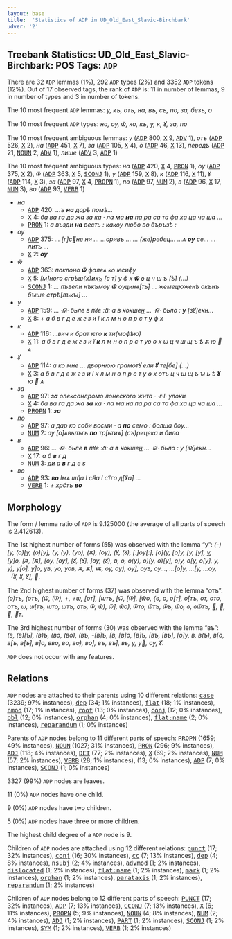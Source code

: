 ```yaml
---
layout: base
title:  'Statistics of ADP in UD_Old_East_Slavic-Birchbark'
udver: '2'
---
```


## Treebank Statistics: UD_Old_East_Slavic-Birchbark: POS Tags: `ADP`

There are 32 `ADP` lemmas (1%), 292 `ADP` types (2%) and 3352 `ADP` tokens (12%).
Out of 17 observed tags, the rank of `ADP` is: 11 in number of lemmas, 9 in number of types and 3 in number of tokens.

The 10 most frequent `ADP` lemmas: <em>у, къ, отъ, на, въ, съ, по, за, безъ, о</em>

The 10 most frequent `ADP` types:  <em>на, ѹ, ѿ, ко, къ, у, к, ꙋ, за, по</em>

The 10 most frequent ambiguous lemmas: <em>у</em> (<tt><a href="orv_birchbark-pos-ADP.html">ADP</a></tt> 800, <tt><a href="orv_birchbark-pos-X.html">X</a></tt> 9, <tt><a href="orv_birchbark-pos-ADV.html">ADV</a></tt> 1), <em>отъ</em> (<tt><a href="orv_birchbark-pos-ADP.html">ADP</a></tt> 526, <tt><a href="orv_birchbark-pos-X.html">X</a></tt> 2), <em>на</em> (<tt><a href="orv_birchbark-pos-ADP.html">ADP</a></tt> 451, <tt><a href="orv_birchbark-pos-X.html">X</a></tt> 7), <em>за</em> (<tt><a href="orv_birchbark-pos-ADP.html">ADP</a></tt> 105, <tt><a href="orv_birchbark-pos-X.html">X</a></tt> 4), <em>о</em> (<tt><a href="orv_birchbark-pos-ADP.html">ADP</a></tt> 46, <tt><a href="orv_birchbark-pos-X.html">X</a></tt> 13), <em>передъ</em> (<tt><a href="orv_birchbark-pos-ADP.html">ADP</a></tt> 21, <tt><a href="orv_birchbark-pos-NOUN.html">NOUN</a></tt> 2, <tt><a href="orv_birchbark-pos-ADV.html">ADV</a></tt> 1), <em>лише</em> (<tt><a href="orv_birchbark-pos-ADV.html">ADV</a></tt> 3, <tt><a href="orv_birchbark-pos-ADP.html">ADP</a></tt> 1)

The 10 most frequent ambiguous types:  <em>на</em> (<tt><a href="orv_birchbark-pos-ADP.html">ADP</a></tt> 420, <tt><a href="orv_birchbark-pos-X.html">X</a></tt> 4, <tt><a href="orv_birchbark-pos-PRON.html">PRON</a></tt> 1), <em>ѹ</em> (<tt><a href="orv_birchbark-pos-ADP.html">ADP</a></tt> 375, <tt><a href="orv_birchbark-pos-X.html">X</a></tt> 2), <em>ѿ</em> (<tt><a href="orv_birchbark-pos-ADP.html">ADP</a></tt> 363, <tt><a href="orv_birchbark-pos-X.html">X</a></tt> 5, <tt><a href="orv_birchbark-pos-SCONJ.html">SCONJ</a></tt> 1), <em>у</em> (<tt><a href="orv_birchbark-pos-ADP.html">ADP</a></tt> 159, <tt><a href="orv_birchbark-pos-X.html">X</a></tt> 8), <em>к</em> (<tt><a href="orv_birchbark-pos-ADP.html">ADP</a></tt> 116, <tt><a href="orv_birchbark-pos-X.html">X</a></tt> 11), <em>ꙋ</em> (<tt><a href="orv_birchbark-pos-ADP.html">ADP</a></tt> 114, <tt><a href="orv_birchbark-pos-X.html">X</a></tt> 3), <em>за</em> (<tt><a href="orv_birchbark-pos-ADP.html">ADP</a></tt> 97, <tt><a href="orv_birchbark-pos-X.html">X</a></tt> 4, <tt><a href="orv_birchbark-pos-PROPN.html">PROPN</a></tt> 1), <em>по</em> (<tt><a href="orv_birchbark-pos-ADP.html">ADP</a></tt> 97, <tt><a href="orv_birchbark-pos-NUM.html">NUM</a></tt> 2), <em>в</em> (<tt><a href="orv_birchbark-pos-ADP.html">ADP</a></tt> 96, <tt><a href="orv_birchbark-pos-X.html">X</a></tt> 17, <tt><a href="orv_birchbark-pos-NUM.html">NUM</a></tt> 3), <em>во</em> (<tt><a href="orv_birchbark-pos-ADP.html">ADP</a></tt> 93, <tt><a href="orv_birchbark-pos-VERB.html">VERB</a></tt> 1)


* <em>на</em>
  * <tt><a href="orv_birchbark-pos-ADP.html">ADP</a></tt> 420: <em>…ъ <b>на</b> дорѣ помѣ<lbr/>…</em>
  * <tt><a href="orv_birchbark-pos-X.html">X</a></tt> 4: <em>ба ва га да жа за ка · ла ма <b>на</b> па ра са та фа ха ца ча ша …</em>
  * <tt><a href="orv_birchbark-pos-PRON.html">PRON</a></tt> 1: <em>а възди <b>на</b> весть : какѹ любо во бъ<lbr/>ръзѣ :</em>
* <em>ѹ</em>
  * <tt><a href="orv_birchbark-pos-ADP.html">ADP</a></tt> 375: <em>… [г]сне ни … …оривъ … … (же)ребец… …ѧ <b>ѹ</b> се… …литъ …</em>
  * <tt><a href="orv_birchbark-pos-X.html">X</a></tt> 2: <em><b>ѹ</b></em>
* <em>ѿ</em>
  * <tt><a href="orv_birchbark-pos-ADP.html">ADP</a></tt> 363: <em>поклоно <b>ѿ</b> фалеѧ ко ѥсифу</em>
  * <tt><a href="orv_birchbark-pos-X.html">X</a></tt> 5: <em>[м]ного сгрѣш{х}их[ъ](…) [с т] у ф х <b>ѿ</b> ѻ ц ч ш ъ [ѣ] (…)</em>
  * <tt><a href="orv_birchbark-pos-SCONJ.html">SCONJ</a></tt> 1: <em>… пъвели нѣкъмѹ <b>ѿ</b> ѹцинѧ[ть] … жемецюженѣ окънъ бꙑше стрѣ[лъкꙑ] …</em>
* <em>у</em>
  * <tt><a href="orv_birchbark-pos-ADP.html">ADP</a></tt> 159: <em>… ·м҃· бьле в пꙋе :а҃: а в кокше[н](ге) … ·м҃· бьло : <b>у</b> [зꙋ]екн…</em>
  * <tt><a href="orv_birchbark-pos-X.html">X</a></tt> 8: <em>+ а б в г д е ж ꙅ з и ӏ к л м н о п р с т <b>у</b> ф х</em>
* <em>к</em>
  * <tt><a href="orv_birchbark-pos-ADP.html">ADP</a></tt> 116: <em>…вич и брат ѥго <b>к</b> ти<lbr/>(мофѣю)</em>
  * <tt><a href="orv_birchbark-pos-X.html">X</a></tt> 11: <em>а б в г д е ж ꙅ з и ї <b>к</b> л м н о п р с т уо ѳ х ѡ ц ч ш щ ъ ѣ ѫ ю  ѧ</em>
* <em>ꙋ</em>
  * <tt><a href="orv_birchbark-pos-ADP.html">ADP</a></tt> 114: <em>а ко мне … дворнюю грамотꙋ ели <b>ꙋ</b> те[бе] (…)</em>
  * <tt><a href="orv_birchbark-pos-X.html">X</a></tt> 3: <em>а б в г д е ж ꙅ з и ӏ к л м н о п р с т у ѳ х отъ ц ч ш щ ъ ꙑ ь ѣ <b>ꙋ</b> ю  ѧ</em>
* <em>за</em>
  * <tt><a href="orv_birchbark-pos-ADP.html">ADP</a></tt> 97: <em><b>за</b> олександромо лонеского жита · ·г·ӏ· улоки</em>
  * <tt><a href="orv_birchbark-pos-X.html">X</a></tt> 4: <em>ба ва га да жа <b>за</b> ка · ла ма на па ра са та фа ха ца ча ша …</em>
  * <tt><a href="orv_birchbark-pos-PROPN.html">PROPN</a></tt> 1: <em><b>за</b></em>
* <em>по</em>
  * <tt><a href="orv_birchbark-pos-ADP.html">ADP</a></tt> 97: <em>а дар ко соби восми · а <b>по</b> семо : болша бѹ…</em>
  * <tt><a href="orv_birchbark-pos-NUM.html">NUM</a></tt> 2: <em>ѹ [о]ѧвьлъгь <b>по</b> тр[ьтиѧ] (съ)<lbr/>рицека и била</em>
* <em>в</em>
  * <tt><a href="orv_birchbark-pos-ADP.html">ADP</a></tt> 96: <em>… ·м҃· бьле <b>в</b> пꙋе :а҃: а <b>в</b> кокше[н](ге) … ·м҃· бьло : у [зꙋ]екн…</em>
  * <tt><a href="orv_birchbark-pos-X.html">X</a></tt> 17: <em>а б <b>в</b> г д</em>
  * <tt><a href="orv_birchbark-pos-NUM.html">NUM</a></tt> 3: <em>ди а <b>в</b> г д е ѕ</em>
* <em>во</em>
  * <tt><a href="orv_birchbark-pos-ADP.html">ADP</a></tt> 93: <em><b>во</b> ӏмѧ ѡц҃а ӏ сн҃а ӏ ст҃го д[х҃а] …</em>
  * <tt><a href="orv_birchbark-pos-VERB.html">VERB</a></tt> 1: <em>+ хрс҃тъ <b>во</b></em>

## Morphology

The form / lemma ratio of `ADP` is 9.125000 (the average of all parts of speech is 2.412613).

The 1st highest number of forms (55) was observed with the lemma “у”: <em>(-)[у, (о)[у, (о)[у], (у, (у), (уо), (ѫ), (ѹ), (ꙋ, (ꙋ), [:]ѹ[:], [о](у, [о]у, [у, [у], [у](о), [у]о, [ѫ, [ѫ], [ѹ, [ѹ], [ꙋ, [ꙋ], ]ѹ, {ꙋ}, в, о, о(у), о)[у, о)[у], о)у, о[у, о[у], у, у), у[о], у]о, ув, уо, уов, ѫ, ѫ], ѭ, ѹ, ѹ), ѹ], ѹв, ѹ…, …[о]у, …[у, …ѹ, 「ꙋ, ꙋ, ꙋ], </em>.

The 2nd highest number of forms (37) was observed with the lemma “отъ”: <em>(о)тъ, (отъ, (ѿ, (ѿ), +, +ѡ, [от], [ѡтъ, [ѿ, [ѿ], [ѿо, {ꙩ, о, о[т], о[тъ, от, ото, отъ, ѡ, ѡ[тъ, ѡто, ѡтъ, ѻть, ѿ, ѿ), ѿ], ѿо), ѿто, ѿтъ, ѿъ, ѿѻ, ꙩ, ꙩѿтъ, , , , т</em>.

The 3rd highest number of forms (30) was observed with the lemma “въ”: <em>(в, (в)[ъ], (в)ъ, (во, (во), (въ, -[в]ъ, [в, [в]о, [в]ъ, [въ, [въ], [о]у, в, в(ъ), в[о, в[ъ, в[ъ], в]о, вво, во, во), во], въ, въ], вь, у, у, ѹ, ꙋ</em>.

`ADP` does not occur with any features.


## Relations

`ADP` nodes are attached to their parents using 10 different relations: <tt><a href="orv_birchbark-dep-case.html">case</a></tt> (3239; 97% instances), <tt><a href="orv_birchbark-dep-dep.html">dep</a></tt> (34; 1% instances), <tt><a href="orv_birchbark-dep-flat.html">flat</a></tt> (18; 1% instances), <tt><a href="orv_birchbark-dep-nmod.html">nmod</a></tt> (17; 1% instances), <tt><a href="orv_birchbark-dep-root.html">root</a></tt> (13; 0% instances), <tt><a href="orv_birchbark-dep-conj.html">conj</a></tt> (12; 0% instances), <tt><a href="orv_birchbark-dep-obl.html">obl</a></tt> (12; 0% instances), <tt><a href="orv_birchbark-dep-orphan.html">orphan</a></tt> (4; 0% instances), <tt><a href="orv_birchbark-dep-flat-name.html">flat:name</a></tt> (2; 0% instances), <tt><a href="orv_birchbark-dep-reparandum.html">reparandum</a></tt> (1; 0% instances)

Parents of `ADP` nodes belong to 11 different parts of speech: <tt><a href="orv_birchbark-pos-PROPN.html">PROPN</a></tt> (1659; 49% instances), <tt><a href="orv_birchbark-pos-NOUN.html">NOUN</a></tt> (1027; 31% instances), <tt><a href="orv_birchbark-pos-PRON.html">PRON</a></tt> (296; 9% instances), <tt><a href="orv_birchbark-pos-ADJ.html">ADJ</a></tt> (118; 4% instances), <tt><a href="orv_birchbark-pos-DET.html">DET</a></tt> (77; 2% instances), <tt><a href="orv_birchbark-pos-X.html">X</a></tt> (69; 2% instances), <tt><a href="orv_birchbark-pos-NUM.html">NUM</a></tt> (57; 2% instances), <tt><a href="orv_birchbark-pos-VERB.html">VERB</a></tt> (28; 1% instances),  (13; 0% instances), <tt><a href="orv_birchbark-pos-ADP.html">ADP</a></tt> (7; 0% instances), <tt><a href="orv_birchbark-pos-SCONJ.html">SCONJ</a></tt> (1; 0% instances)

3327 (99%) `ADP` nodes are leaves.

11 (0%) `ADP` nodes have one child.

9 (0%) `ADP` nodes have two children.

5 (0%) `ADP` nodes have three or more children.

The highest child degree of a `ADP` node is 9.

Children of `ADP` nodes are attached using 12 different relations: <tt><a href="orv_birchbark-dep-punct.html">punct</a></tt> (17; 32% instances), <tt><a href="orv_birchbark-dep-conj.html">conj</a></tt> (16; 30% instances), <tt><a href="orv_birchbark-dep-cc.html">cc</a></tt> (7; 13% instances), <tt><a href="orv_birchbark-dep-dep.html">dep</a></tt> (4; 8% instances), <tt><a href="orv_birchbark-dep-nsubj.html">nsubj</a></tt> (2; 4% instances), <tt><a href="orv_birchbark-dep-advmod.html">advmod</a></tt> (1; 2% instances), <tt><a href="orv_birchbark-dep-dislocated.html">dislocated</a></tt> (1; 2% instances), <tt><a href="orv_birchbark-dep-flat-name.html">flat:name</a></tt> (1; 2% instances), <tt><a href="orv_birchbark-dep-mark.html">mark</a></tt> (1; 2% instances), <tt><a href="orv_birchbark-dep-orphan.html">orphan</a></tt> (1; 2% instances), <tt><a href="orv_birchbark-dep-parataxis.html">parataxis</a></tt> (1; 2% instances), <tt><a href="orv_birchbark-dep-reparandum.html">reparandum</a></tt> (1; 2% instances)

Children of `ADP` nodes belong to 12 different parts of speech: <tt><a href="orv_birchbark-pos-PUNCT.html">PUNCT</a></tt> (17; 32% instances), <tt><a href="orv_birchbark-pos-ADP.html">ADP</a></tt> (7; 13% instances), <tt><a href="orv_birchbark-pos-CCONJ.html">CCONJ</a></tt> (7; 13% instances), <tt><a href="orv_birchbark-pos-X.html">X</a></tt> (6; 11% instances), <tt><a href="orv_birchbark-pos-PROPN.html">PROPN</a></tt> (5; 9% instances), <tt><a href="orv_birchbark-pos-NOUN.html">NOUN</a></tt> (4; 8% instances), <tt><a href="orv_birchbark-pos-NUM.html">NUM</a></tt> (2; 4% instances), <tt><a href="orv_birchbark-pos-ADJ.html">ADJ</a></tt> (1; 2% instances), <tt><a href="orv_birchbark-pos-PART.html">PART</a></tt> (1; 2% instances), <tt><a href="orv_birchbark-pos-SCONJ.html">SCONJ</a></tt> (1; 2% instances), <tt><a href="orv_birchbark-pos-SYM.html">SYM</a></tt> (1; 2% instances), <tt><a href="orv_birchbark-pos-VERB.html">VERB</a></tt> (1; 2% instances)

